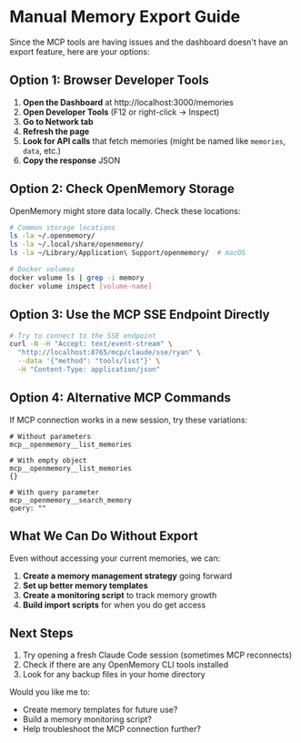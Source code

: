 # Manual Memory Export Guide

Since the MCP tools are having issues and the dashboard doesn't have an export feature, here are your options:

## Option 1: Browser Developer Tools

1. **Open the Dashboard** at http://localhost:3000/memories
2. **Open Developer Tools** (F12 or right-click → Inspect)
3. **Go to Network tab**
4. **Refresh the page**
5. **Look for API calls** that fetch memories (might be named like `memories`, `data`, etc.)
6. **Copy the response** JSON

## Option 2: Check OpenMemory Storage

OpenMemory might store data locally. Check these locations:

```bash
# Common storage locations
ls -la ~/.openmemory/
ls -la ~/.local/share/openmemory/
ls -la ~/Library/Application\ Support/openmemory/  # macOS

# Docker volumes
docker volume ls | grep -i memory
docker volume inspect [volume-name]
```

## Option 3: Use the MCP SSE Endpoint Directly

```bash
# Try to connect to the SSE endpoint
curl -N -H "Accept: text/event-stream" \
  "http://localhost:8765/mcp/claude/sse/ryan" \
  --data '{"method": "tools/list"}' \
  -H "Content-Type: application/json"
```

## Option 4: Alternative MCP Commands

If MCP connection works in a new session, try these variations:

```
# Without parameters
mcp__openmemory__list_memories

# With empty object
mcp__openmemory__list_memories
{}

# With query parameter
mcp__openmemory__search_memory
query: ""
```

## What We Can Do Without Export

Even without accessing your current memories, we can:

1. **Create a memory management strategy** going forward
2. **Set up better memory templates**
3. **Create a monitoring script** to track memory growth
4. **Build import scripts** for when you do get access

## Next Steps

1. Try opening a fresh Claude Code session (sometimes MCP reconnects)
2. Check if there are any OpenMemory CLI tools installed
3. Look for any backup files in your home directory

Would you like me to:

- Create memory templates for future use?
- Build a memory monitoring script?
- Help troubleshoot the MCP connection further?

